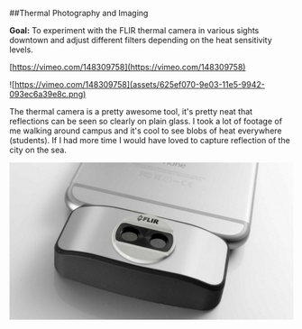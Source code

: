##Thermal Photography and Imaging

**Goal:** To experiment with the FLIR thermal camera in various sights downtown and adjust different filters depending on the heat sensitivity levels.

[https://vimeo.com/148309758](https://vimeo.com/148309758)

![https://vimeo.com/148309758](assets/625ef070-9e03-11e5-9942-093ec6a39e8c.png)

The thermal camera is a pretty awesome tool, it's pretty neat that reflections can be seen so clearly on plain glass. I took a lot of footage of me walking around campus and it's cool to see blobs of heat everywhere (students). If I had more time I would have loved to capture reflection of the city on the sea.

![screen shot 2015-12-08 at 11 31 12 pm](assets/ceb3f838-9e03-11e5-86d4-07bcb12fa8aa.png)
